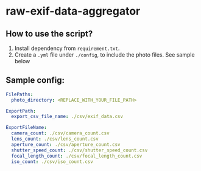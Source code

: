 # raw-exif-data-aggregator

## How to use the script?

1. Install dependency from `requirement.txt`.
2. Create a `.yml` file under `./config`, to include the photo files. See sample below

## Sample config:

```yaml
FilePaths:
  photo_directory: <REPLACE_WITH_YOUR_FILE_PATH>

ExportPath:
  export_csv_file_name: ./csv/exif_data.csv

ExportFileName:
  camera_count: ./csv/camera_count.csv
  lens_count: ./csv/lens_count.csv
  aperture_count: ./csv/aperture_count.csv
  shutter_speed_count: ./csv/shutter_speed_count.csv
  focal_length_count: ./csv/focal_length_count.csv
  iso_count: ./csv/iso_count.csv
```